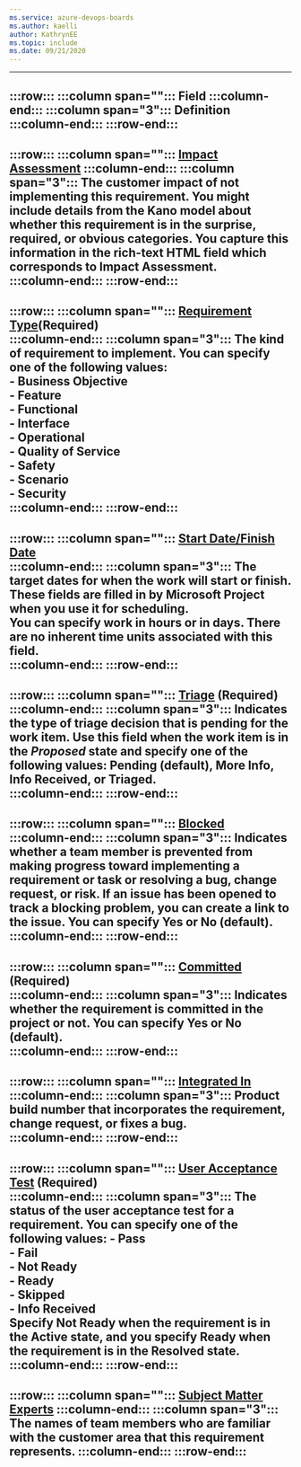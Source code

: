 ```yaml
---
ms.service: azure-devops-boards
ms.author: kaelli
author: KathrynEE
ms.topic: include
ms.date: 09/21/2020
---
```




---
:::row:::
   :::column span="":::
      **Field**
   :::column-end:::
   :::column span="3":::
      **Definition**
   :::column-end:::
:::row-end:::
---
:::row:::
   :::column span="":::
      [Impact Assessment](../work-items/guidance/cmmi/guidance-requirements-field-reference-cmmi.md)
   :::column-end:::
   :::column span="3":::
      The customer impact of not implementing this requirement. You might include details from the Kano model about whether this requirement is in the surprise, required, or obvious categories. You capture this information in the rich-text HTML field which corresponds to Impact Assessment.  
   :::column-end:::
:::row-end:::
---
:::row:::
   :::column span="":::
      [Requirement Type](../work-items/guidance/cmmi/guidance-requirements-field-reference-cmmi.md)(Required)  
   :::column-end:::
   :::column span="3":::
      The kind of requirement to implement. You can specify one of the following values:  
      - **Business Objective**  
      - **Feature**  
      - **Functional**  
      - **Interface**  
      - **Operational**  
      - **Quality of Service**  
      - **Safety**  
      - **Scenario**  
      - **Security**  
   :::column-end:::
:::row-end:::
---
:::row:::
   :::column span="":::
      [Start Date/Finish Date](../queries/query-by-date-or-current-iteration.md)  
   :::column-end:::
   :::column span="3":::
      The target dates for when the work will start or finish. These fields are filled in by Microsoft Project when you use it for scheduling.  
      You can specify work in hours or in days. There are no inherent time units associated with this field.  
   :::column-end:::
:::row-end:::
---
:::row:::
   :::column span="":::
      [Triage](../queries/planning-ranking-priorities.md) (Required)
   :::column-end:::
   :::column span="3":::
      Indicates the type of triage decision that is pending for the work item. Use this field when the work item is in the *Proposed* state and specify one of the following values: **Pending** (default), **More Info**, **Info Received**, or **Triaged**.  
   :::column-end:::
:::row-end:::
---
:::row:::
   :::column span="":::
      [Blocked](../queries/planning-ranking-priorities.md)  
   :::column-end:::
   :::column span="3":::
      Indicates whether a team member is prevented from making progress toward implementing a requirement or task or resolving a bug, change request, or risk. If an issue has been opened to track a blocking problem, you can create a link to the issue. You can specify **Yes** or **No** (default).  
   :::column-end:::
:::row-end:::
---
:::row:::
   :::column span="":::
      [Committed](../queries/planning-ranking-priorities.md) (Required)  
   :::column-end:::
   :::column span="3":::
      Indicates whether the requirement is committed in the project or not. You can specify **Yes** or **No** (default).  
   :::column-end:::
:::row-end:::
---
:::row:::
   :::column span="":::
      [Integrated In](../queries/build-test-integration.md)
   :::column-end:::
   :::column span="3":::
      Product build number that incorporates the requirement, change request, or fixes a bug.  
   :::column-end:::
:::row-end:::
---
:::row:::
   :::column span="":::
      [User Acceptance Test](../work-items/guidance/cmmi/guidance-requirements-field-reference-cmmi.md) (Required)  
   :::column-end:::
   :::column span="3":::
      The status of the user acceptance test for a requirement. You can specify one of the following values:
      - **Pass**  
      - **Fail**  
      - **Not Ready**  
      - **Ready**  
      - **Skipped**  
      - **Info Received**  
      Specify **Not Ready** when the requirement is in the Active state, and you specify **Ready** when the requirement is in the Resolved state.  
   :::column-end:::
:::row-end:::
---
:::row:::
   :::column span="":::
      [Subject Matter Experts](../work-items/guidance/cmmi/guidance-requirements-field-reference-cmmi.md)
   :::column-end:::
   :::column span="3":::
      The names of team members who are familiar with the customer area that this requirement represents.
   :::column-end:::
:::row-end:::
---